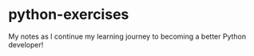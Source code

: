 # python-exercises
My notes as I continue my learning journey to becoming a better Python developer!
